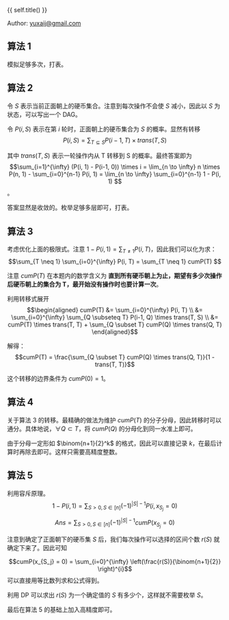 {{ self.title() }}

Author: yuxaij@gmail.com

## 算法 1

模拟足够多次，打表。

## 算法 2

令 $S$ 表示当前正面朝上的硬币集合。注意到每次操作不会使 $S$ 减小，因此以 $S$ 为状态，可以写出一个 DAG。

令 $P(i, S)$ 表示在第 $i$ 轮时，正面朝上的硬币集合为 $S$ 的概率。显然有转移
$$P(i, S) = \sum_{T \subseteq S} P(i-1, T) \times trans(T, S)$$ 

其中 $trans(T, S)$ 表示一轮操作内从 T 转移到 S 的概率。最终答案即为 
$$\sum_{i=1}^{\infty} (P(i, 1) - P(i-1, 0)) \times i = \lim_{n \to \infty} n \times P(n, 1) - \sum_{i=0}^{n-1} P(i, 1) = \lim_{n \to \infty} \sum_{i=0}^{n-1} 1 - P(i, 1) $$。

答案显然是收敛的。枚举足够多层即可，打表。

## 算法 3 

考虑优化上面的极限式。注意 $1 - P(i,1) = \sum_{T \neq 1} P(i, T)$，因此我们可以化为求：
$$\sum_{T \neq 1} \sum_{i=0}^{\infty} P(i, T) = \sum_{T \neq 1} cumP(T) $$

注意 $cumP(T)$ 在本题内的数学含义为 **直到所有硬币朝上为止，期望有多少次操作后硬币朝上的集合为 T，最开始没有操作时也要计算一次**。

利用转移式展开 
$$\begin{aligned}
cumP(T) &= \sum_{i=0}^{\infty} P(i, T) \\
&= \sum_{i=0}^{\infty} \sum_{Q \subseteq T} P(i-1, Q) \times trans(T, S) \\
&= cumP(T) \times trans(T, T) + \sum_{Q \subset T} cumP(Q) \times trans(Q, T)
\end{aligned}$$

解得：
$$cumP(T) = \frac{\sum_{Q \subset T} cumP(Q) \times trans(Q, T)}{1 - trans(T, T)}$$

这个转移的边界条件为 $cumP(0) = 1$。

## 算法 4

关于算法 3 的转移。最精确的做法为维护 $cumP(T)$ 的分子分母，因此转移时可以通分。具体地说，$\forall Q \subset T$，将 $cumP(Q)$ 的分母化到同一水准上即可。

由于分母一定形如 $\binom{n+1}{2}^k$ 的格式，因此可以直接记录 $k$，在最后计算时再除去即可。这样只需要高精度整数。

## 算法 5

利用容斥原理。
$$1 - P(i,1) = \sum_{S > 0, S \in [n]} (-1)^{|S|-1} P(i, x_{S_j} = 0)$$

$$Ans = \sum_{S>0, S\in [n]} (-1)^{|S|-1} cumP(x_{S_j} = 0)$$

注意到确定了正面朝下的硬币集 $S$ 后，我们每次操作可以选择的区间个数 $r(S)$ 就确定下来了。因此可知

$$cumP(x_{S_j} = 0) = \sum_{i=0}^{\infty} \left(\frac{r(S)}{\binom{n+1}{2}} \right)^{i}$$
可以直接用等比数列求和公式得到。

利用 DP 可以求出 $r(S)$ 为一个确定值的 $S$ 有多少个，这样就不需要枚举 $S$。

最后在算法 5 的基础上加入高精度即可。


